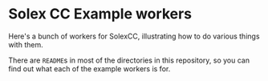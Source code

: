 # Solex CC Example workers

Here's a bunch of workers for SolexCC, illustrating how to do various things with them.

There are `README`s in most of the directories in this repository, so you can find out what each of the example workers is for.
